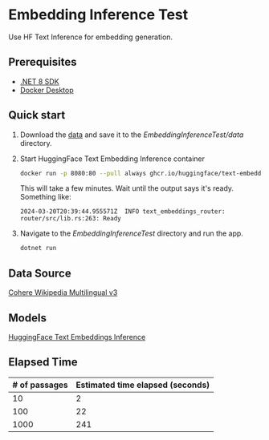 # Embedding Inference Test

Use HF Text Inference for embedding generation.

## Prerequisites

- [.NET 8 SDK](https://dotnet.microsoft.com/en-us/download/dotnet/8.0)
- [Docker Desktop](https://www.docker.com/products/docker-desktop/)

## Quick start

1. Download the [data](https://huggingface.co/datasets/Cohere/wikipedia-2023-11-embed-multilingual-v3/blob/main/en/0000.parquet) and save it to the *EmbeddingInferenceTest/data* directory.
1. Start HuggingFace Text Embedding Inference container

    ```bash
    docker run -p 8080:80 --pull always ghcr.io/huggingface/text-embeddings-inference:cpu-1.1 --model-id BAAI/bge-large-en-v1.5
    ```

    This will take a few minutes. Wait until the output says it's ready. Something like:

    ```text
    2024-03-20T20:39:44.955571Z  INFO text_embeddings_router: router/src/lib.rs:263: Ready
    ```

1. Navigate to the *EmbeddingInferenceTest* directory and run the app.

    ```bash
    dotnet run
    ```

## Data Source

[Cohere Wikipedia Multilingual v3](https://huggingface.co/datasets/Cohere/wikipedia-2023-11-embed-multilingual-v3)

## Models

[HuggingFace Text Embeddings Inference](https://github.com/huggingface/text-embeddings-inference)

## Elapsed Time

| # of passages | Estimated time elapsed (seconds) |
| --- | --- |
| 10 | 2 |
| 100 | 22 |
| 1000 | 241 |
